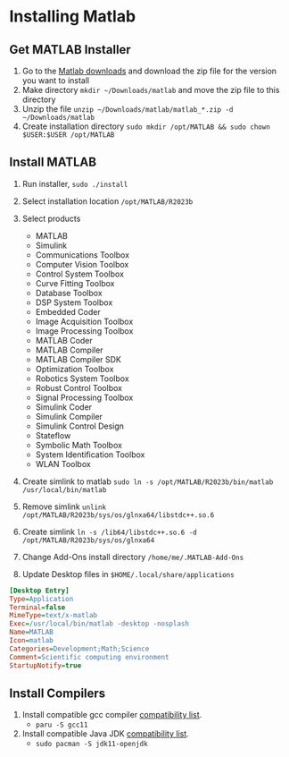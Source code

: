 # Installing Matlab

## Get MATLAB Installer

1. Go to the [Matlab downloads](https://www.mathworks.com/downloads/) and download the zip file for the version you want to install
2. Make directory ```mkdir ~/Downloads/matlab``` and move the zip file to this directory
3. Unzip the file ```unzip ~/Downloads/matlab/matlab_*.zip -d ~/Downloads/matlab```
4. Create installation directory ```sudo mkdir /opt/MATLAB && sudo chown $USER:$USER /opt/MATLAB```

## Install MATLAB

1. Run installer, ```sudo ./install```
2. Select installation location ```/opt/MATLAB/R2023b```
3. Select products

    - MATLAB
    - Simulink
    - Communications Toolbox
    - Computer Vision Toolbox
    - Control System Toolbox
    - Curve Fitting Toolbox
    - Database Toolbox
    - DSP System Toolbox
    - Embedded Coder
    - Image Acquisition Toolbox
    - Image Processing Toolbox
    - MATLAB Coder
    - MATLAB Compiler
    - MATLAB Compiler SDK
    - Optimization Toolbox
    - Robotics System Toolbox
    - Robust Control Toolbox
    - Signal Processing Toolbox
    - Simulink Coder
    - Simulink Compiler
    - Simulink Control Design
    - Stateflow
    - Symbolic Math Toolbox
    - System Identification Toolbox
    - WLAN Toolbox

4. Create simlink to matlab ```sudo ln -s /opt/MATLAB/R2023b/bin/matlab /usr/local/bin/matlab```
5. Remove simlink ```unlink /opt/MATLAB/R2023b/sys/os/glnxa64/libstdc++.so.6```
6. Create simlink ```ln -s /lib64/libstdc++.so.6 -d /opt/MATLAB/R2023b/sys/os/glnxa64```
7. Change Add-Ons install directory ```/home/me/.MATLAB-Add-Ons```
8. Update Desktop files in ```$HOME/.local/share/applications```

```ini
[Desktop Entry]
Type=Application
Terminal=false
MimeType=text/x-matlab
Exec=/usr/local/bin/matlab -desktop -nosplash
Name=MATLAB
Icon=matlab
Categories=Development;Math;Science
Comment=Scientific computing environment
StartupNotify=true
```

## Install Compilers

1. Install compatible gcc compiler [compatibility list](https://nl.mathworks.com/support/requirements/supported-compilers-linux.html).
    - ```paru -S gcc11```
2. Install compatible Java JDK [compatibility list](https://nl.mathworks.com/support/requirements/language-interfaces.html).
    - ```sudo pacman -S jdk11-openjdk```

